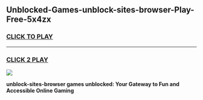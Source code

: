 
## Unblocked-Games-unblock-sites-browser-Play-Free-5x4zx
<h3>
<a href="https://premium76.site?title=unblock-sites-browser&ref=18A1">CLICK TO PLAY</a></h3>
<hr>

<h3>
<a href="https://premium76.site?title=unblock-sites-browser&ref=18A1">CLICK 2 PLAY</a>
  
</h3>

<a href="https://premium76.site?title=unblock-sites-browser&ref=18A1"><img src="https://clearcache.store/games.png"></a>


**unblock-sites-browser games unblocked: Your Gateway to Fun and Accessible Online Gaming**
